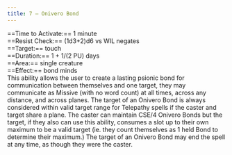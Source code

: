```yaml
---
title: 7 – Onivero Bond
---
```

==Time to Activate:== 1 minute  
==Resist Check:== (1d3+2)d6 vs WIL negates  
==Target:== touch  
==Duration:== 1 + 1/(2 PU) days  
==Area:== single creature  
==Effect:== bond minds  
This ability allows the user to create a lasting psionic bond for communication between themselves and one target, they may communicate as Missive (with no word count) at all times, across any distance, and across planes. The target of an Onivero Bond is always considered within valid target range for Telepathy spells if the caster and target share a plane. The caster can maintain CSE/4 Onivero Bonds but the target, if they also can use this ability, consumes a slot up to their own maximum to be a valid target (ie. they count themselves as 1 held Bond to determine their maximum.) The target of an Onivero Bond may end the spell at any time, as though they were the caster.  
